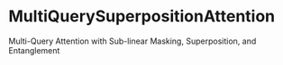 # MultiQuerySuperpositionAttention
Multi-Query Attention with Sub-linear Masking, Superposition, and Entanglement
